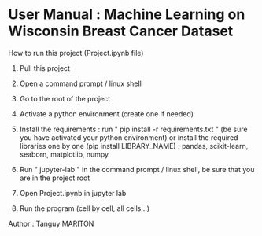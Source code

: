 # User Manual : Machine Learning on Wisconsin Breast Cancer Dataset

How to run this project (Project.ipynb file)

1) Pull this project

2) Open a command prompt / linux shell

3) Go to the root of the project

4) Activate a python environment (create one if needed)

5) Install the requirements : run " pip install -r requirements.txt " (be sure you have activated your python environment) or install the required libraries one by one (pip install LIBRARY_NAME) : pandas, scikit-learn, seaborn, matplotlib, numpy

6) Run " jupyter-lab " in the command prompt / linux shell, be sure that you are in the project root

7) Open Project.ipynb in jupyter lab

8) Run the program (cell by cell, all cells...)

Author : Tanguy MARITON